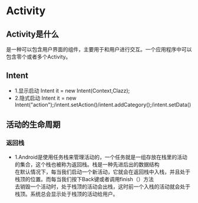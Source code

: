 # Activity      
## Activity是什么        
   是一种可以包含用户界面的组件，主要用于和用户进行交互。一个应用程序中可以包含零个或者多个Activity。
## Intent               
* 1.显示启动 Intent it = new Intent(Context,Clazz);
* 2.隐式启动 Intent it = new Intent("action");/intent.setAction()/intent.addCategory();/intent.setData()        
## 活动的生命周期          
### 返回栈         
* 1.Android是使用任务栈来管理活动的，一个任务就是一组存放在栈里的活动的集合，这个栈也被称为返回栈。栈是一种先进后出的数据结构        
在默认情况下，每当我们启动一个新活动，它就会在返回栈中入栈，并且处于栈顶的位置。而每当我们按下Back键或者调用finish（）方法      
去销毁一个活动时，处于栈顶的活动会出栈，这时前一个入栈的活动就会处于栈顶。系统总会显示处于栈顶的活动给用户。